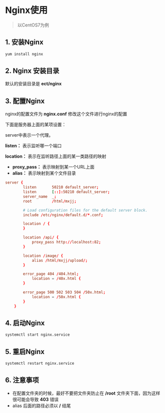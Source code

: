# Nginx使用

> 以CentOS7为例

## 1. 安装Nginx

```bash
yum install nginx
```

## 2. Nginx 安装目录

默认的安装目录是 **ect/nginx** 

## 3. 配置Nginx

nginx的配置文件为 **nginx.conf** 修改这个文件进行nginx的配置

下面是服务器上面的某项设置：

server中表示一个代理。

**listen：** 表示监听哪一个端口

**location：** 表示在监听路径上面的某一类路径的映射

+ **proxy_pass：** 表示映射到某一个URL上面
+ **alias：** 表示映射到某个文件目录

```conf
server {
        listen       50210 default_server;
        listen       [::]:50210 default_server;
        server_name  _;
        root         /html/mxjj;

        # Load configuration files for the default server block.
        include /etc/nginx/default.d/*.conf;

        location / {
        }

		location /api/ {
			proxy_pass http://localhost:82;
		}

		location /image/ {
			alias /html/mxjj/upload/;
		}

        error_page 404 /404.html;
            location = /40x.html {
        }

        error_page 500 502 503 504 /50x.html;
            location = /50x.html {
        }
    }
```

## 4. 启动Nginx

```bash
systemctl start nginx.service
```

## 5.  重启Nginx

```bash
systemctl restart nginx.service
```

## 6. 注意事项

+ 在配置文件夹的时候，最好不要把文件夹防止在 **/root** 文件夹下面，因为这样很可能会导致 **403** 错误
+ alias 后面的路径必须以 **/** 结尾
